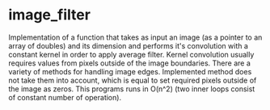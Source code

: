 # image_filter
Implementation of a function that takes as input an image (as a pointer to an array of doubles) and its dimension and performs it's convolution with a constant kernel in order to apply average filter.
Kernel convolution usually requires values from pixels outside of the image boundaries. There are a variety of methods for handling image edges. Implemented method does not take them into account, which is equal to set
required pixels outside of the image as zeros. This programs runs in O(n^2) (two inner loops consist of constant number of operation).
